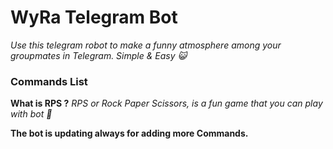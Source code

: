 # WyRa Telegram Bot 
_Use this telegram robot to make a funny atmosphere
among your groupmates in Telegram. Simple & Easy 😺_

### **Commands List**



**What is RPS ?**
_RPS or Rock Paper Scissors, is a fun game that you can play with bot 👻_

**The bot is updating always for adding more Commands.**
